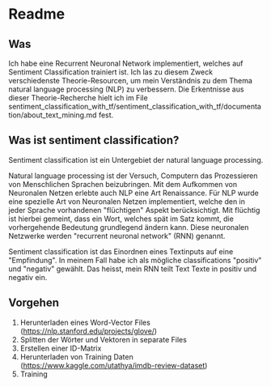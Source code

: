 # Readme
## Was
Ich habe eine Recurrent Neuronal Network implementiert, welches auf Sentiment Classification trainiert ist.
Ich las zu diesem Zweck verschiedenste Theorie-Resourcen, um mein Verständnis zu dem Thema natural language processing (NLP) zu verbessern.
Die Erkentnisse aus dieser Theorie-Recherche hielt ich im File sentiment_classification_with_tf/sentiment_classification_with_tf/documentation/about_text_mining.md fest.

## Was ist sentiment classification?
Sentiment classification ist ein Untergebiet der natural language processing.

Natural language processing ist der Versuch, Computern das Prozessieren von Menschlichen Sprachen beizubringen.
Mit dem Aufkommen von Neuronalen Netzen erlebte auch NLP eine Art Renaissance.
Für NLP wurde eine spezielle Art von Neuronalen Netzen implementiert, welche den in jeder Sprache vorhandenen "flüchtigen" Aspekt berücksichtigt.
Mit flüchtig ist hierbei gemeint, dass ein Wort, welches spät im Satz kommt, die vorhergehende Bedeutung grundlegend ändern kann.
Diese neuronalen Netzwerke werden "recurrent neuronal network" (RNN) genannt.

Sentiment classification ist das Einordnen eines Textinputs auf eine "Empfindung". 
In meinem Fall habe ich als mögliche classifications "positiv" und "negativ" gewählt.
Das heisst, mein RNN teilt Text Texte in positiv und negativ ein.

## Vorgehen
1. Herunterladen eines Word-Vector Files (https://nlp.stanford.edu/projects/glove/)
2. Splitten der Wörter und Vektoren in separate Files
3. Erstellen einer ID-Matrix
4. Herunterladen von Training Daten (https://www.kaggle.com/utathya/imdb-review-dataset)
5. Training
